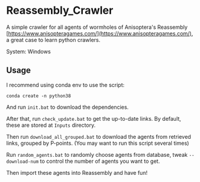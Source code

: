# Reassembly_Crawler

A simple crawler for all agents of wormholes of Anisoptera's Reassembly [https://www.anisopteragames.com/](https://www.anisopteragames.com/), a great case to learn python crawlers.

System: Windows

## Usage

I recommend using conda env to use the script:

```
conda create -n python38
```

And run `init.bat` to download the dependencies.

After that, run `check_update.bat` to get the up-to-date links. By default, these are stored at `Inputs` directory.

Then run `download_all_grouped.bat` to download the agents from retrieved links, grouped by P-points. (You may want to run this script several times)

Run `random_agents.bat` to randomly choose agents from database, tweak `--download-num` to control the number of agents you want to get.

Then import these agents into Reassembly and have fun!
